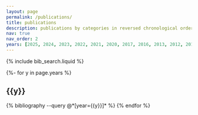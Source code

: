 ```yaml
---
layout: page
permalink: /publications/
title: publications
description: publications by categories in reversed chronological order. generated by jekyll-scholar.
nav: true
nav_order: 2
years: [2025, 2024, 2023, 2022, 2021, 2020, 2017, 2016, 2013, 2012, 2010]
---
```


<!-- _pages/publications.md -->

<!-- Bibsearch Feature -->

{% include bib_search.liquid %}

<div class="publications">
<!-- this section makes use of the bibliography of proper academic publications in publications.bib -->
{%- for y in page.years %}
  <h2 class="year">{{y}}</h2>
  {% bibliography --query @*[year={{y}}]* %}
{% endfor %}

</div>

